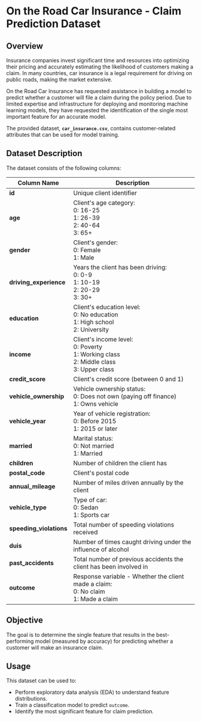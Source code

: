 # On the Road Car Insurance - Claim Prediction Dataset

## **Overview**
Insurance companies invest significant time and resources into optimizing their pricing and accurately estimating the likelihood of customers making a claim. In many countries, car insurance is a legal requirement for driving on public roads, making the market extensive.

On the Road Car Insurance has requested assistance in building a model to predict whether a customer will file a claim during the policy period. Due to limited expertise and infrastructure for deploying and monitoring machine learning models, they have requested the identification of the single most important feature for an accurate model.

The provided dataset, **`car_insurance.csv`**, contains customer-related attributes that can be used for model training.

## **Dataset Description**
The dataset consists of the following columns:

| Column Name         | Description |
|---------------------|-------------|
| **id** | Unique client identifier |
| **age** | Client's age category: <br> 0: 16-25 <br> 1: 26-39 <br> 2: 40-64 <br> 3: 65+ |
| **gender** | Client's gender: <br> 0: Female <br> 1: Male |
| **driving_experience** | Years the client has been driving: <br> 0: 0-9 <br> 1: 10-19 <br> 2: 20-29 <br> 3: 30+ |
| **education** | Client's education level: <br> 0: No education <br> 1: High school <br> 2: University |
| **income** | Client's income level: <br> 0: Poverty <br> 1: Working class <br> 2: Middle class <br> 3: Upper class |
| **credit_score** | Client's credit score (between 0 and 1) |
| **vehicle_ownership** | Vehicle ownership status: <br> 0: Does not own (paying off finance) <br> 1: Owns vehicle |
| **vehicle_year** | Year of vehicle registration: <br> 0: Before 2015 <br> 1: 2015 or later |
| **married** | Marital status: <br> 0: Not married <br> 1: Married |
| **children** | Number of children the client has |
| **postal_code** | Client's postal code |
| **annual_mileage** | Number of miles driven annually by the client |
| **vehicle_type** | Type of car: <br> 0: Sedan <br> 1: Sports car |
| **speeding_violations** | Total number of speeding violations received |
| **duis** | Number of times caught driving under the influence of alcohol |
| **past_accidents** | Total number of previous accidents the client has been involved in |
| **outcome** | Response variable - Whether the client made a claim: <br> 0: No claim <br> 1: Made a claim |

## **Objective**
The goal is to determine the single feature that results in the best-performing model (measured by accuracy) for predicting whether a customer will make an insurance claim.

## **Usage**
This dataset can be used to:
- Perform exploratory data analysis (EDA) to understand feature distributions.
- Train a classification model to predict `outcome`.
- Identify the most significant feature for claim prediction.


